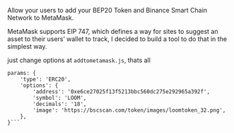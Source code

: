 Allow your users to add your BEP20 Token and Binance Smart Chain Network to MetaMask.

MetaMask supports EIP 747, which defines a way for sites to suggest an asset to their users’ wallet to track, I decided to build a tool to do that in the simplest way.

just change options at `addtometamask.js`, thats all

```
params: {
    'type': 'ERC20',
    'options': {
        'address': '0xe6ce27025f13f5213bbc560dc275e292965a392f',
        'symbol': 'LOOM',
        'decimals': '18',
        'image': 'https://bscscan.com/token/images/loomtoken_32.png',
    },
}```
